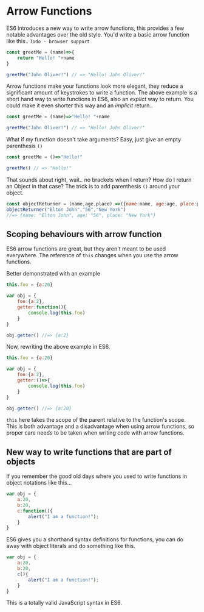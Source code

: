 # Arrow Functions

ES6 introduces a new way to write arrow functions, this provides a few notable advantages over the old style.
You'd write a basic arrow function like this..
`Todo - browser support`

```javascript
const greetMe = (name)=>{
    return "Hello! "+name
}

greetMe("John Oliver!") // => "Hello! John Oliver!"
```
Arrow functions make your functions look more elegant, they reduce a significant amount of keystrokes to write a function.
The above example is a short hand way to write functions in ES6, also an *explict* way to return. You could make it even shorter this way and an *implicit* return..

```javascript
const greetMe = (name)=>"Hello! "+name

greetMe("John Oliver!") // => "Hello! John Oliver!"
```

What if my function doesn't take arguments?
Easy, just give an empty parenthesis `()`


```javascript
const greetMe = ()=>"Hello!"

greetMe() // => "Hello!"
```
That sounds about right, wait.. no brackets when I return? How do I return an Object in that case?
The trick is to add parenthesis `()` around your object.

```javascript
const objectReturner = (name,age,place) =>({name:name, age:age, place:place})
objectReturner("Elton John","56","New York") 
//=> {name: "Elton John", age: "56", place: "New York"}
```

## Scoping behaviours with arrow function

ES6 arrow functions are great, but they aren't meant to be used everywhere. The reference of `this` changes when you use the arrow functions. 

Better demonstrated with an example 
```javascript
this.foo = {a:20}

var obj = {
	foo:{a:2},
	getter:function(){
		console.log(this.foo)
	}
}

obj.getter() //=> {a:2}
```

Now, rewriting the above example in ES6.

```javascript
this.foo = {a:20}

var obj = {
	foo:{a:2},
	getter:()=>{
		console.log(this.foo)
	}
}

obj.getter() //=> {a:20}
```
`this` here takes the scope of the parent relative to the function's scope. This is both advantage and a disadvantage when using arrow functions, so proper care needs to be taken when writing code with arrow functions.


## New way to write functions that are part of objects

If you remember the good old days where you used to write functions in object notations like this...

```javascript 
var obj = {
	a:20,
	b:20,
	c:function(){
		alert("I am a function!");
	}
}
```
ES6 gives you a shorthand syntax definitions for functions, you can do away with object literals and do something like this.
```javascript 
var obj = {
	a:20,
	b:20,
	c(){
		alert("I am a function!");
	}
}
```

This is a totally valid JavaScript syntax in ES6. 


